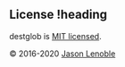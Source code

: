 ## License !heading

destglob is [MIT licensed](./LICENSE).

© 2016-2020 [Jason Lenoble](mailto:jason.lenoble@gmail.com)
